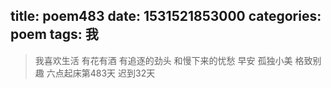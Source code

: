 title: poem483
date: 1531521853000
categories: poem
tags: 我
---
> 我喜欢生活
有花有酒
有追逐的劲头
和慢下来的忧愁
早安
孤独小美
格致别趣
六点起床第483天 迟到32天